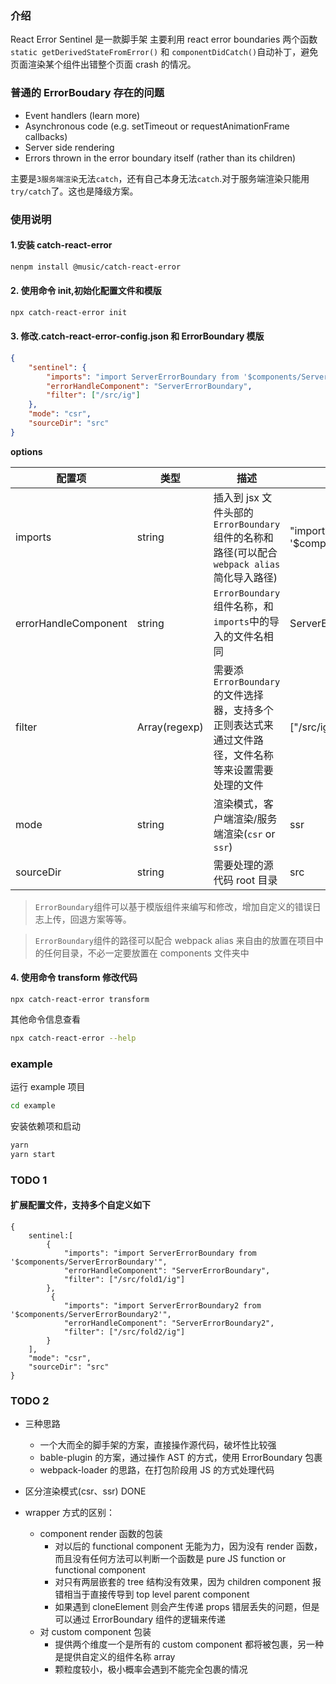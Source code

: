 ### 介绍

React Error Sentinel 是一款脚手架
主要利用 react error boundaries 两个函数
`static getDerivedStateFromError()` 和 `componentDidCatch()`自动补丁，避免页面渲染某个组件出错整个页面 crash 的情况。

### 普通的 ErrorBoudary 存在的问题

-   Event handlers (learn more)
-   Asynchronous code (e.g. setTimeout or requestAnimationFrame callbacks)
-   Server side rendering
-   Errors thrown in the error boundary itself (rather than its children)

主要是`3服务端渲染`无法`catch`，还有自己本身无法`catch`.对于服务端渲染只能用`try/catch`了。这也是降级方案。

### 使用说明

#### 1.安装 catch-react-error

```sh
nenpm install @music/catch-react-error
```

#### 2. 使用命令 init,初始化配置文件和模版

```sh
npx catch-react-error init
```

#### 3. 修改.catch-react-error-config.json 和 ErrorBoundary 模版

```json
{
    "sentinel": {
        "imports": "import ServerErrorBoundary from '$components/ServerErrorBoundary'",
        "errorHandleComponent": "ServerErrorBoundary",
        "filter": ["/src/ig"]
    },
    "mode": "csr",
    "sourceDir": "src"
}
```

**options**

| 配置项               | 类型          | 描述                                                                                                | example                                                              |
| -------------------- | ------------- | --------------------------------------------------------------------------------------------------- | -------------------------------------------------------------------- |
| imports              | string        | 插入到 jsx 文件头部的`ErrorBoundary`组件的名称和路径(可以配合`webpack alias`简化导入路径)           | "import ServerErrorBoundary from '\$components/ServerErrorBoundary'" |
| errorHandleComponent | string        | `ErrorBoundary`组件名称，和`imports`中的导入的文件名相同                                            | ServerErrorBoundary                                                  |
| filter               | Array(regexp) | 需要添`ErrorBoundary`的文件选择器，支持多个正则表达式来通过文件路径，文件名称等来设置需要处理的文件 | ["/src/ig"]                                                          |
| mode                 | string        | 渲染模式，客户端渲染/服务端渲染(`csr` or `ssr`)                                                     | ssr                                                                  |
| sourceDir            | string        | 需要处理的源代码 root 目录                                                                          | src                                                                  |

> `ErrorBoundary`组件可以基于模版组件来编写和修改，增加自定义的错误日志上传，回退方案等等。

> `ErrorBoundary`组件的路径可以配合 webpack alias 来自由的放置在项目中的任何目录，不必一定要放置在 components 文件夹中

#### 4. 使用命令 transform 修改代码

```shell
npx catch-react-error transform
```

其他命令信息查看

```sh
npx catch-react-error --help
```

### example

运行 example 项目

```sh
cd example
```

安装依赖项和启动

```sh
yarn
yarn start
```

### TODO 1

#### 扩展配置文件，支持多个自定义如下

```
{
    sentinel:[
        {
            "imports": "import ServerErrorBoundary from '$components/ServerErrorBoundary'",
            "errorHandleComponent": "ServerErrorBoundary",
            "filter": ["/src/fold1/ig"]
        },
         {
            "imports": "import ServerErrorBoundary2 from '$components/ServerErrorBoundary2'",
            "errorHandleComponent": "ServerErrorBoundary2",
            "filter": ["/src/fold2/ig"]
        }
    ],
    "mode": "csr",
    "sourceDir": "src"
}
```

### TODO 2

-   三种思路

    -   一个大而全的脚手架的方案，直接操作源代码，破坏性比较强
    -   bable-plugin 的方案，通过操作 AST 的方式，使用 ErrorBoundary 包裹
    -   webpack-loader 的思路，在打包阶段用 JS 的方式处理代码

-   区分渲染模式(csr、ssr) DONE

-   wrapper 方式的区别：
    -   component render 函数的包装
        -   对以后的 functional component 无能为力，因为没有 render 函数，而且没有任何方法可以判断一个函数是 pure JS function or functional component
        -   对只有两层嵌套的 tree 结构没有效果，因为 children component 报错相当于直接传导到 top level parent component
        -   如果遇到 cloneElement 则会产生传递 props 错层丢失的问题，但是可以通过 ErrorBoundary 组件的逻辑来传递
    -   对 custom component 包装
        -   提供两个维度一个是所有的 custom component 都将被包裹，另一种是提供自定义的组件名称 array
        -   颗粒度较小，极小概率会遇到不能完全包裹的情况
